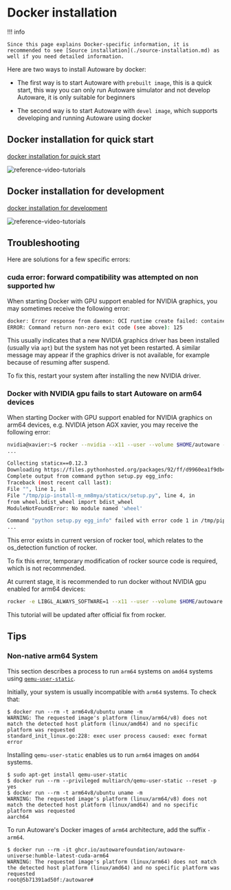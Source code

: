 # Docker installation

!!! info

    Since this page explains Docker-specific information, it is recommended to see [Source installation](./source-installation.md) as well if you need detailed information.

Here are two ways to install Autoware by docker:

- The first way is to start Autoware with `prebuilt image`, this is a quick start, this way you can only run Autoware simulator and not develop Autoware, it is only suitable for beginners

- The second way is to start Autoware with `devel image`, which supports developing and running Autoware using docker

## Docker installation for quick start

[docker installation for quick start](./docker-installation-prebuilt.md)

![reference-video-tutorials](https://youtu.be/3KUhEFkEbI8)

## Docker installation for development

[docker installation for development](./docker-installation-devel.md)

![reference-video-tutorials](https://youtu.be/UrSF-VwncGQ)

## Troubleshooting

Here are solutions for a few specific errors:

### cuda error: forward compatibility was attempted on non supported hw

When starting Docker with GPU support enabled for NVIDIA graphics, you may sometimes receive the following error:

```bash
docker: Error response from daemon: OCI runtime create failed: container_linux.go:349: starting container process caused "process_linux.go:449: container init caused \"process_linux.go:432: running prestart hook 0 caused \\\"error running hook: exit status 1, stdout: , stderr: nvidia-container-cli: initialization error: cuda error: forward compatibility was attempted on non supported hw\\\\n\\\"\"": unknown.
ERROR: Command return non-zero exit code (see above): 125
```

This usually indicates that a new NVIDIA graphics driver has been installed (usually via `apt`) but the system has not yet been restarted. A similar message may appear if the graphics driver is not available, for example because of resuming after suspend.

To fix this, restart your system after installing the new NVIDIA driver.

### Docker with NVIDIA gpu fails to start Autoware on arm64 devices

When starting Docker with GPU support enabled for NVIDIA graphics on arm64 devices, e.g. NVIDIA jetson AGX xavier, you may receive the following error:

```bash
nvidia@xavier:~$ rocker --nvidia --x11 --user --volume $HOME/autoware -- ghcr.io/autowarefoundation/autoware-universe:humble-latest-cuda-arm64
...

Collecting staticx==0.12.3
Downloading https://files.pythonhosted.org/packages/92/ff/d9960ea1f9db48d6044a24ee0f3d78d07bcaddf96eb0c0e8806f941fb7d3/staticx-0.12.3.tar.gz (68kB)
Complete output from command python setup.py egg_info:
Traceback (most recent call last):
File "", line 1, in
File "/tmp/pip-install-m_nm8mya/staticx/setup.py", line 4, in
from wheel.bdist_wheel import bdist_wheel
ModuleNotFoundError: No module named 'wheel'

Command "python setup.py egg_info" failed with error code 1 in /tmp/pip-install-m_nm8mya/staticx/
...
```

This error exists in current version of rocker tool, which relates to the os_detection function of rocker.

To fix this error, temporary modification of rocker source code is required, which is not recommended.

At current stage, it is recommended to run docker without NVIDIA gpu enabled for arm64 devices:

```bash
rocker -e LIBGL_ALWAYS_SOFTWARE=1 --x11 --user --volume $HOME/autoware -- ghcr.io/autowarefoundation/autoware-universe:latest-cuda
```

This tutorial will be updated after official fix from rocker.

## Tips

### Non-native arm64 System

This section describes a process to run `arm64` systems on `amd64` systems using [`qemu-user-static`](https://github.com/multiarch/qemu-user-static).

Initially, your system is usually incompatible with `arm64` systems.
To check that:

```sh-session
$ docker run --rm -t arm64v8/ubuntu uname -m
WARNING: The requested image's platform (linux/arm64/v8) does not match the detected host platform (linux/amd64) and no specific platform was requested
standard_init_linux.go:228: exec user process caused: exec format error
```

Installing `qemu-user-static` enables us to run `arm64` images on `amd64` systems.

```sh-session
$ sudo apt-get install qemu-user-static
$ docker run --rm --privileged multiarch/qemu-user-static --reset -p yes
$ docker run --rm -t arm64v8/ubuntu uname -m
WARNING: The requested image's platform (linux/arm64/v8) does not match the detected host platform (linux/amd64) and no specific platform was requested
aarch64
```

To run Autoware's Docker images of `arm64` architecture, add the suffix `-arm64`.

```sh-session
$ docker run --rm -it ghcr.io/autowarefoundation/autoware-universe:humble-latest-cuda-arm64
WARNING: The requested image's platform (linux/arm64) does not match the detected host platform (linux/amd64) and no specific platform was requested
root@5b71391ad50f:/autoware#
```
